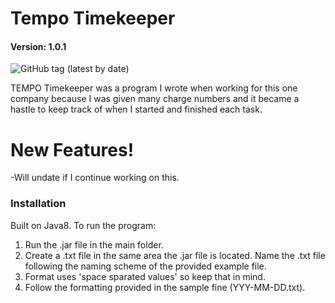 # Tempo Timekeeper
#### Version: 1.0.1
<img alt="GitHub tag (latest by date)" src="https://img.shields.io/github/v/tag/PhillipDiCarlo/Tempo-Time-Keeper?label=Version&style=for-the-badge">

TEMPO Timekeeper was a program I wrote when working for this one company because I was given many charge numbers and it became a hastle to keep track of when I started and finished each task.





# New Features!

  -Will undate if I continue working on this.

### Installation

Built on Java8. To run the program:
  
  1)  Run the .jar file in the main folder.
  2) Create a .txt file in the same area the .jar file is located. Name the .txt file following the naming scheme of the provided example file.
  3) Format uses 'space sparated values' so keep that in mind.
  4) Follow the formatting provided in the sample fine (YYY-MM-DD.txt).

